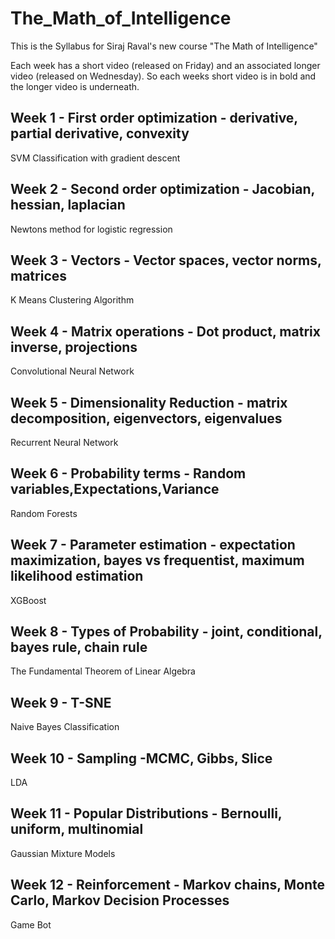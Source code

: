 # The_Math_of_Intelligence
This is the Syllabus for Siraj Raval's new course "The Math of Intelligence"

Each week has a short video (released on Friday) and an associated longer video (released on Wednesday). So each weeks short video is in bold and the longer video is underneath.

## Week 1 - First order optimization - derivative, partial derivative, convexity
 SVM Classification with gradient descent
## Week 2 - Second order optimization - Jacobian, hessian, laplacian
 Newtons method for logistic regression
## Week 3 - Vectors - Vector spaces, vector norms, matrices
 K Means Clustering Algorithm
## Week 4 - Matrix operations - Dot product, matrix inverse, projections
 Convolutional Neural Network
## Week 5 - Dimensionality Reduction - matrix decomposition, eigenvectors, eigenvalues
 Recurrent Neural Network
## Week 6 - Probability terms - Random variables,Expectations,Variance 
 Random Forests 
## Week 7 - Parameter estimation - expectation maximization, bayes vs frequentist, maximum likelihood estimation
 XGBoost 
## Week 8 - Types of Probability - joint, conditional, bayes rule, chain rule 
 The Fundamental Theorem of Linear Algebra
## Week 9 - T-SNE 
 Naive Bayes Classification
## Week 10 - Sampling -MCMC, Gibbs, Slice
 LDA
## Week 11 - Popular Distributions - Bernoulli, uniform, multinomial
 Gaussian Mixture Models
## Week 12 - Reinforcement - Markov chains, Monte Carlo, Markov Decision Processes
 Game Bot 

